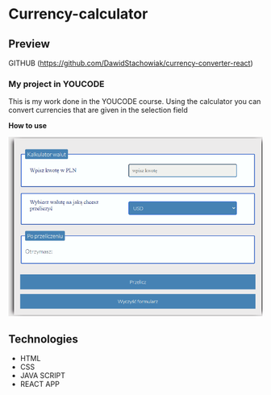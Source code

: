 # Currency-calculator
## Preview
GITHUB (https://github.com/DawidStachowiak/currency-converter-react)
### My project in YOUCODE 

This is my work done in the YOUCODE course. Using the calculator you can convert currencies that are given in the selection field

**How to use**

![currency calculator](https://github.com/DawidStachowiak/Currency-calculator/blob/main/img/myCantor.gif?raw=true)

## Technologies

- HTML
- CSS
- JAVA SCRIPT
- REACT APP